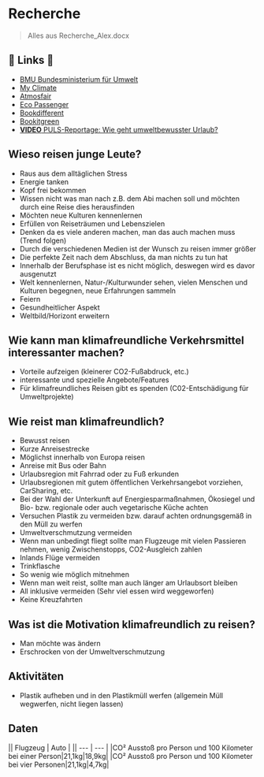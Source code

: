 # Recherche

> Alles aus Recherche_Alex.docx

## :link: Links :link:
- [BMU Bundesministerium für Umwelt](https://www.bmu.de/)
- [My Climate](https://www.myclimate.org/)
- [Atmosfair](https://www.atmosfair.de/de/)
- [Eco Passenger](http://www.ecopassenger.org/)
- [Bookdifferent](https://www.bookdifferent.com/en/)
- [Bookitgreen](https://bookitgreen.com/de/)
- [**VIDEO** PULS-Reportage: Wie geht umweltbewusster Urlaub?](https://www.youtube.com/watch?v=z9kindUptcM)

## Wieso reisen junge Leute?
- Raus aus dem alltäglichen Stress
- Energie tanken
- Kopf frei bekommen
- Wissen nicht was man nach z.B. dem Abi machen soll und möchten durch eine Reise dies herausfinden
- Möchten neue Kulturen kennenlernen
- Erfüllen von Reiseträumen und Lebenszielen
- Denken da es viele anderen machen, man das auch machen muss (Trend folgen)
- Durch die verschiedenen Medien ist der Wunsch zu reisen immer größer
- Die perfekte Zeit nach dem Abschluss, da man nichts zu tun hat
- Innerhalb der Berufsphase ist es nicht möglich, deswegen wird es davor ausgenutzt
- Welt kennenlernen, Natur-/Kulturwunder sehen, vielen Menschen und Kulturen begegnen, neue Erfahrungen sammeln
- Feiern
- Gesundheitlicher Aspekt
- Weltbild/Horizont erweitern

## Wie kann man klimafreundliche Verkehrsmittel interessanter machen?
- Vorteile aufzeigen (kleinerer CO2-Fußabdruck, etc.)
- interessante und spezielle Angebote/Features
- Für klimafreundliches Reisen gibt es spenden (C02-Entschädigung für Umweltprojekte)

## Wie reist man klimafreundlich?
- Bewusst reisen
- Kurze Anreisestrecke
- Möglichst innerhalb von Europa reisen
- Anreise mit Bus oder Bahn
- Urlaubsregion mit Fahrrad oder zu Fuß erkunden
- Urlaubsregionen mit gutem öffentlichen Verkehrsangebot vorziehen, CarSharing, etc.
- Bei der Wahl der Unterkunft auf Energiesparmaßnahmen, Ökosiegel und Bio- bzw. regionale oder auch vegetarische Küche achten
- Versuchen Plastik zu vermeiden bzw. darauf achten ordnungsgemäß in den Müll zu werfen
- Umweltverschmutzung vermeiden
- Wenn man unbedingt fliegt sollte man Flugzeuge mit vielen Passieren nehmen, wenig Zwischenstopps, CO2-Ausgleich zahlen
- Inlands Flüge vermeiden
- Trinkflasche
- So wenig wie möglich mitnehmen
- Wenn man weit reist, sollte man auch länger am Urlaubsort bleiben
- All inklusive vermeiden (Sehr viel essen wird weggeworfen)
- Keine Kreuzfahrten

## Was ist die Motivation klimafreundlich zu reisen?

- Man möchte was ändern
- Erschrocken von der Umweltverschmutzung

## Aktivitäten

- Plastik aufheben und in den Plastikmüll werfen (allgemein Müll wegwerfen, nicht liegen lassen)

## Daten

|| Flugzeug | Auto |
|| --- | --- |
|CO² Ausstoß pro Person und 100 Kilometer bei einer Person|21,1kg|18,9kg|
|CO² Ausstoß pro Person und 100 Kilometer bei vier Personen|21,1kg|4,7kg|
